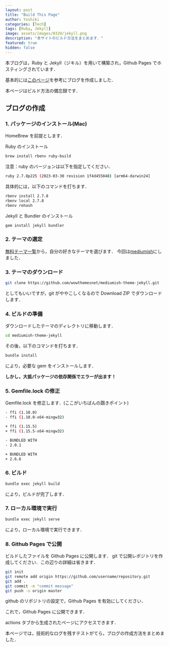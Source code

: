 ```yaml
---
layout: post
title: "Build This Page"
author: Yoshiki
categories: [Tech]
tags: [Ruby, Jekyll]
image: assets/images/0329/jekyll.png
description: "本サイトのビルド方法をまとめます．"
featured: true
hidden: false
---
```


本ブログは，Ruby と Jekyll（ジキル）を用いて構築され，Github Pages でホスティングされています．

基本的には[このページ](https://qiita.com/madoreenu/items/b47833bf785562c77819)を参考にブログを作成しました．

本ページはビルド方法の備忘録です．

## ブログの作成

### 1. パッケージのインストール(Mac)

HomeBrew を前提とします．

Ruby のインストール

```bash
brew install rbenv ruby-build
```

注意：ruby のバージョンは以下を指定してください．

```bash
ruby 2.7.8p225 (2023-03-30 revision 1f4d455848) [arm64-darwin24]
```

具体的には，以下のコマンドを打ちます．

```bash
rbenv install 2.7.8
rbenv local 2.7.8
rbenv rehash
```

Jekyll と Bundler のインストール

```bash
gem install jekyll bundler
```

### 2. テーマの選定

[無料テーマ一覧](https://jekyllthemes.io/free)から，自分の好きなテーマを選びます．
今回は[mediumish](https://jekyllthemes.io/theme/mediumish)にしました．

### 3. テーマのダウンロード

```bash
git clone https://github.com/wowthemesnet/mediumish-theme-jekyll.git
```

としてもいいですが，git がややこしくなるので Download ZIP でダウンロードします．

### 4. ビルドの準備

ダウンロードしたテーマのディレクトリに移動します．

```bash
cd mediumish-theme-jekyll
```

その後，以下のコマンドを打ちます．

```bash
bundle install
```

により，必要な gem をインストールします．

**しかし，大抵パッケージの依存関係でエラーが出ます！**

### 5. Gemfile.lock の修正

Gemfile.lock を修正します．(ここがいちばんの躓きポイント)

```bash
- ffi (1.10.0)
- ffi (1.10.0-x64-mingw32)

+ ffi (1.15.5)
+ ffi (1.15.5-x64-mingw32)

- BUNDLED WITH
- 2.0.1

+ BUNDLED WITH
+ 2.6.6
```

### 6. ビルド

```bash
bundle exec jekyll build
```

により，ビルドが完了します．

### 7. ローカル環境で実行

```bash
bundle exec jekyll serve
```

により，ローカル環境で実行できます．

### 8. Github Pages で公開

ビルドしたファイルを Github Pages に公開します．
git で公開レポジトリを作成してください．この辺りの詳細は省きます．

```bash
git init
git remote add origin https://github.com/username/repository.git
git add .
git commit -m "commit message"
git push -u origin master
```

github のリポジトリの設定で，Github Pages を有効にしてください．

これで，Github Pages に公開できます．

actions タブから生成されたページにアクセスできます．

本ページでは，技術的なログを残すテストがてら，ブログの作成方法をまとめました．
